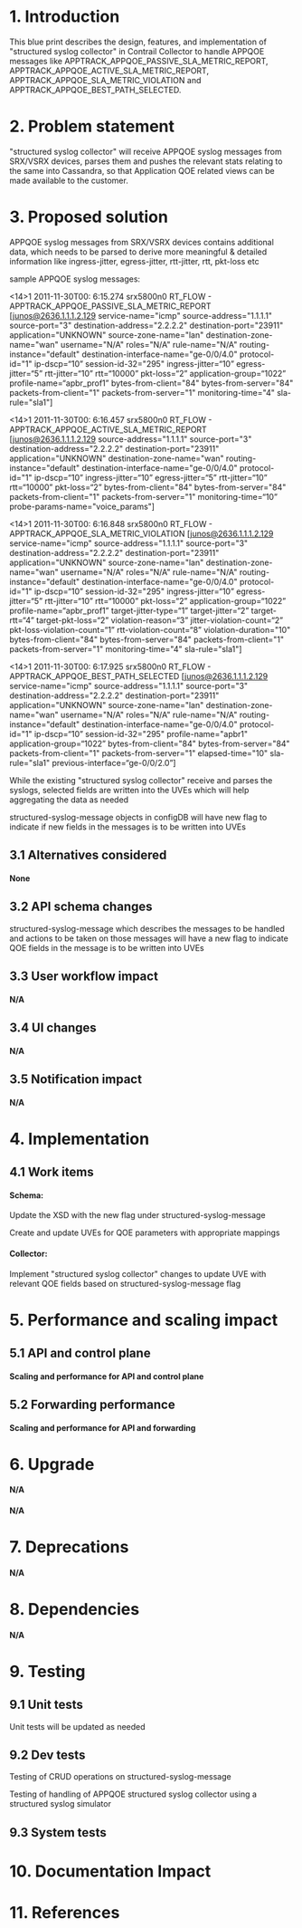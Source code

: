 
# 1. Introduction
This blue print describes the design, features, and implementation of "structured syslog collector" in Contrail Collector to handle APPQOE messages like APPTRACK_APPQOE_PASSIVE_SLA_METRIC_REPORT, APPTRACK_APPQOE_ACTIVE_SLA_METRIC_REPORT, APPTRACK_APPQOE_SLA_METRIC_VIOLATION and APPTRACK_APPQOE_BEST_PATH_SELECTED.

# 2. Problem statement
"structured syslog collector" will receive APPQOE syslog messages from SRX/VSRX devices, parses them and pushes the relevant stats relating to the same into Cassandra, so that Application QOE related views can be made available to the customer.


# 3. Proposed solution
APPQOE syslog messages from SRX/VSRX devices contains additional data, which needs to be parsed to derive more meaningful & detailed information like ingress-jitter, egress-jitter, rtt-jitter, rtt, pkt-loss etc

sample APPQOE syslog messages:

<14>1 2011-11-30T00: 6:15.274 srx5800n0 RT_FLOW - APPTRACK_APPQOE_PASSIVE_SLA_METRIC_REPORT [junos@2636.1.1.1.2.129 service-name="icmp" source-address="1.1.1.1" source-port="3" destination-address="2.2.2.2" destination-port="23911" application="UNKNOWN" source-zone-name="lan" destination-zone-name="wan"  username="N/A" roles="N/A" rule-name="N/A" routing-instance="default" destination-interface-name="ge-0/0/4.0" protocol-id="1" ip-dscp=“10” session-id-32="295" ingress-jitter=“10” egress-jitter=“5” rtt-jitter=“10” rtt=“10000” pkt-loss=“2” application-group=“1022” profile-name=“apbr_prof1” bytes-from-client="84" bytes-from-server="84" packets-from-client="1" packets-from-server="1"  monitoring-time="4" sla-rule="sla1"]

<14>1 2011-11-30T00: 6:16.457 srx5800n0 RT_FLOW - APPTRACK_APPQOE_ACTIVE_SLA_METRIC_REPORT [junos@2636.1.1.1.2.129 source-address="1.1.1.1" source-port="3" destination-address="2.2.2.2" destination-port="23911" application="UNKNOWN"  destination-zone-name="wan"  routing-instance="default" destination-interface-name="ge-0/0/4.0" protocol-id="1" ip-dscp=“10” ingress-jitter=“10” egress-jitter=“5” rtt-jitter=“10” rtt=“10000” pkt-loss=“2” bytes-from-client="84" bytes-from-server="84" packets-from-client="1" packets-from-server="1"  monitoring-time=“10” probe-params-name="voice_params"]

<14>1 2011-11-30T00: 6:16.848 srx5800n0 RT_FLOW - APPTRACK_APPQOE_SLA_METRIC_VIOLATION [junos@2636.1.1.1.2.129 service-name="icmp" source-address="1.1.1.1" source-port="3" destination-address="2.2.2.2" destination-port="23911" application="UNKNOWN" source-zone-name="lan" destination-zone-name="wan"  username="N/A" roles="N/A" rule-name="N/A" routing-instance="default" destination-interface-name="ge-0/0/4.0" protocol-id="1" ip-dscp=“10” session-id-32="295" ingress-jitter=“10” egress-jitter=“5” rtt-jitter=“10” rtt=“10000” pkt-loss=“2” application-group=“1022” profile-name=“apbr_prof1” target-jitter-type=“1” target-jitter=“2” target-rtt=“4” target-pkt-loss=“2” violation-reason=“3” jitter-violation-count=“2” pkt-loss-violation-count=“1” rtt-violation-count=“8”  violation-duration="10" bytes-from-client="84" bytes-from-server="84" packets-from-client="1" packets-from-server="1"  monitoring-time="4"  sla-rule="sla1"]

<14>1 2011-11-30T00: 6:17.925 srx5800n0 RT_FLOW - APPTRACK_APPQOE_BEST_PATH_SELECTED [junos@2636.1.1.1.2.129 service-name="icmp" source-address="1.1.1.1" source-port="3" destination-address="2.2.2.2" destination-port="23911" application="UNKNOWN" source-zone-name="lan" destination-zone-name="wan"  username="N/A" roles="N/A" rule-name="N/A" routing-instance="default" destination-interface-name="ge-0/0/4.0" protocol-id="1" ip-dscp=“10” session-id-32="295" profile-name="apbr1" application-group=“1022” bytes-from-client="84" bytes-from-server="84" packets-from-client="1" packets-from-server="1" elapsed-time="10" sla-rule="sla1" previous-interface=“ge-0/0/2.0”]
 
While the existing "structured syslog collector" receive and parses the syslogs, selected fields are written into the UVEs which will help aggregating the data as needed  

structured-syslog-message objects in configDB will have new flag to indicate if new fields in the messages is to be written into UVEs

## 3.1 Alternatives considered
#### None

## 3.2 API schema changes
structured-syslog-message which describes the messages to be handled and actions to be taken on those messages will have a new flag to indicate QOE fields in the message is to be written into UVEs  

## 3.3 User workflow impact
#### N/A

## 3.4 UI changes
#### N/A

## 3.5 Notification impact
#### N/A


# 4. Implementation
## 4.1 Work items
#### Schema:
Update the XSD with the new flag under structured-syslog-message

Create and update UVEs for QOE parameters with appropriate mappings

#### Collector:
Implement "structured syslog collector" changes to update UVE with relevant QOE fields based on structured-syslog-message flag

# 5. Performance and scaling impact
## 5.1 API and control plane
#### Scaling and performance for API and control plane

## 5.2 Forwarding performance
#### Scaling and performance for API and forwarding

# 6. Upgrade
#### N/A
#### N/A

# 7. Deprecations
#### N/A

# 8. Dependencies
#### N/A

# 9. Testing
## 9.1 Unit tests
Unit tests will be updated as needed

## 9.2 Dev tests

Testing of CRUD operations on structured-syslog-message

Testing of handling of APPQOE structured syslog collector using a structured syslog simulator

## 9.3 System tests


# 10. Documentation Impact

# 11. References

